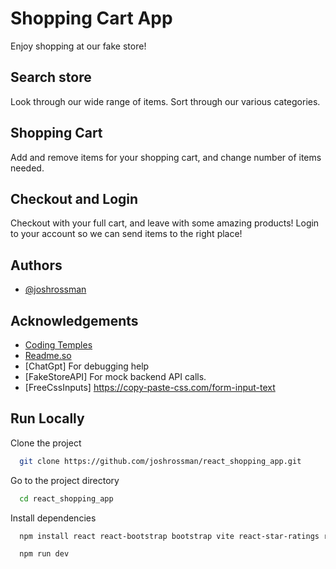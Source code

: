 
# Shopping Cart App

Enjoy shopping at our fake store!

## Search store
Look through our wide range of items. Sort through our various categories. 

## Shopping Cart
Add and remove items for your shopping cart, and change number of items needed.

## Checkout and Login
Checkout with your full cart, and leave with some amazing products!
Login to your account so we can send items to the right place!


## Authors

- [@joshrossman](https://www.github.com/joshrossman)


## Acknowledgements

 - [Coding Temples](codingtemple.com)
 - [Readme.so](https://readme.so/editor)
 - [ChatGpt] For debugging help
 - [FakeStoreAPI] For mock backend API calls.
 - [FreeCssInputs] https://copy-paste-css.com/form-input-text
 
## Run Locally

Clone the project

```bash
  git clone https://github.com/joshrossman/react_shopping_app.git
```

Go to the project directory

```bash
  cd react_shopping_app
```

Install dependencies

```bash
  npm install react react-bootstrap bootstrap vite react-star-ratings react-router-dom
```


```bash
  npm run dev
```

